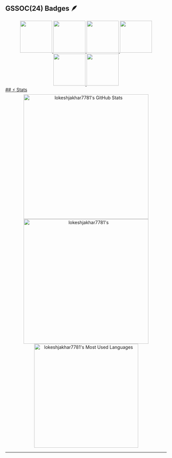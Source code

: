 ## GSSOC(24) Badges 🪶
<div style='display:flex; align-items:center; gap: 10px;' align='center'><a href="https://gssoc.girlscript.tech/leaderboard">
<img src="https://raw.githubusercontent.com/GSSoC24/Postman-Challenge/main/docs/assets/Postman%20White.png" width="100px" height="100px" />
  <img src="https://raw.githubusercontent.com/GSSoC24/Postman-Challenge/main/docs/assets/1.png" width="100px" height="100px" />
  <img src="https://raw.githubusercontent.com/GSSoC24/Postman-Challenge/main/docs/assets/2.png" width="100px" height="100px" />
  <img src="https://raw.githubusercontent.com/GSSoC24/Postman-Challenge/main/docs/assets/3.png" width="100px" height="100px" />
  <img src="https://raw.githubusercontent.com/GSSoC24/Postman-Challenge/main/docs/assets/4.png" width="100px" height="100px" />
  <img src="https://raw.githubusercontent.com/GSSoC24/Postman-Challenge/main/docs/assets/5.png" width="100px" height="100px" /> 
</div>
## ⚡️ Stats

<br>

<div align=center>
  <img width=390 src="https://github-readme-stats.vercel.app/api?username=lokeshjakhar7781&theme=transparent&count_private=true&show_icons=true&rank_icon=github&locale=en" alt="lokeshjakhar7781's GitHub Stats" />
  <img width=390 src="https://github-readme-streak-stats.herokuapp.com/?user=lokeshjakhar7781&theme=transparent&count_private=true&border_radius=10&locale=en" alt="lokeshjakhar7781's" />
  <img width=325 src="https://github-readme-stats.vercel.app/api/top-langs?username=lokeshjakhar7781&theme=transparent&layout=donut&hide=css&langs_count=8&border_radius=10&show_icons=true&locale=en" alt="lokeshjakhar7781's Most Used Languages" />
</div>

<hr>

